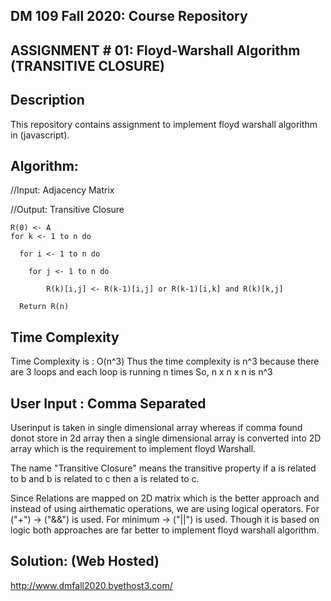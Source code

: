 ## DM 109 Fall 2020: Course Repository ##
## ASSIGNMENT # 01: Floyd-Warshall Algorithm (TRANSITIVE CLOSURE) ##

## Description ##
This repository contains assignment to implement floyd warshall algorithm in (javascript).

## Algorithm: ##
//Input: Adjacency Matrix

//Output: Transitive Closure

    R(0) <- A
    for k <- 1 to n do

      for i <- 1 to n do

        for j <- 1 to n do
  
            R(k)[i,j] <- R(k-1)[i,j] or R(k-1)[i,k] and R(k)[k,j]

      Return R(n)
 
## Time Complexity ##

Time Complexity is : O(n^3)
Thus the time complexity is n^3 because there are 3 loops and each loop is running n times So, n x n x n is n^3 

## User Input : Comma Separated ##
Userinput is taken in single dimensional array whereas if comma found donot store in 2d array then a single dimensional array is converted into 2D array which is the requirement to implement floyd Warshall.

The name "Transitive Closure"  means the transitive property if a is related to b and b is related to c then a is related to c.
      
Since Relations are mapped on 2D matrix which is the better approach and instead of using airthematic operations, we are using logical operators.
For ("+") -> ("&&") is used.
For minimum -> ("||") is used.
Though it is based on logic both approaches are far better to implement floyd warshall algorithm.


## Solution: (Web Hosted) ##
http://www.dmfall2020.byethost3.com/
